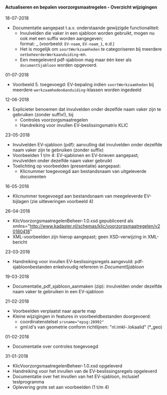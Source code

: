 ﻿#### Actualiseren en bepalen voorzorgsmaatregelen - Overzicht wijzigingen

18-07-2018
* Documentatie aangepast t.a.v. onderstaande gewijzigde functionaliteit:
  - Invulvelden die vaker in een sjabloon worden gebruikt, mogen nu ook met een suffix worden aangegeven;  \
    format: <naam invulveld>_<volgnummer> (voorbeeld: `EV-naam`, `EV-naam_1`, e.d.)
  - Het is mogelijk om `soortWerkzaamheden` te categoriseren bij meerdere `netbeheerderWerkaanduiding`-en.
  - Een meegeleverd pdf-sjabloon mag maar één keer als `documentSjabloon` worden opgevoerd.  

01-07-2018
* Voorbeeld 5. toegevoegd: EV-bepaling indien `soortWerkzaamheden` bij meerdere `werkzaamhedenAanduiding`-klassen worden ingedeeld

12-06-2018
* Explicieter benoemen dat invulvelden onder dezelfde naam vaker zijn te gebruiken (zonder suffix!), bij
  * Controles voorzorgsmaatregelen
  * Handreiking voor invullen EV-beslissingsmatrix KLIC

23-05-2018
* Invulvelden EV-sjabloon (pdf): aanvulling dat invulvelden onder dezelfde naam vaker zijn te gebruiken (zonder suffix)
* Voorbeelden 1 t/m 4: EV-sjablonen en EV-brieven aangepast; invulvelden onder dezelfde naam vaker gebruikt
* Toelichting op voorbeelden (presentatie) aangepast:
  - Klicnummer toegevoegd aan bestandsnaam van uitgeleverde documenten

16-05-2018
* Klicnummer toegevoegd aan bestandsnaam van meegeleverde EV-bijlagen (zie uitleveringen voorbeeld 4)

26-04-2018
* KlicVoorzorgsmaatregelenBeheer-1.0.xsd gepubliceerd als xmlns="http://www.kadaster.nl/schemas/klic/voorzorgsmaatregelen/v20180418"
* XML-voorbeelden zijn hierop aangepast; geen XSD-verwijzing in XML-bericht

23-03-2018
* Handreiking voor invullen EV-beslissingsregels aangevuld: pdf-sjabloonbestanden enkelvoudig refereren in _DocumentSjabloon_

19-03-2018
* Documentatie_pdf_sjabloon_aanmaken (zip): invulvelden onder dezelfde naam vaker te gebruiken in een EV-sjabloon

21-02-2018
* Voorbeelden verplaatst naar aparte map
* Kleine wijzigingen in features in voorbeeldbestanden doorgevoerd:
  * coordinatenstelsel `srsname="epsg:28992"`
  * gml:id's van geometrie conform richtlijnen: "nl.imkl-<bronhoudercode>.lokaalid" (*_geo)

01-02-2018
* Documentatie over controles toegevoegd

31-01-2018
* KlicVoorzorgsmaatregelenBeheer-1.0.xsd opgeleverd
* Handreiking voor het invullen van de EV-beslissingsregels opgeleverd
* Documentatie over het invullen van het EV-sjabloon, inclusief testprogramma
* Oplevering grote set aan voorbeelden (1 t/m 4)
